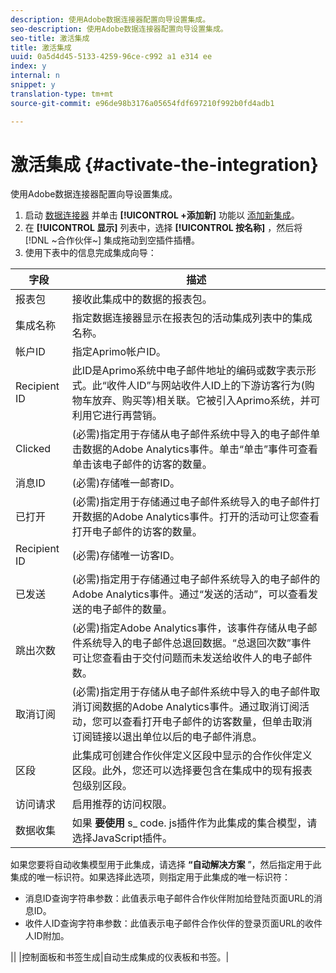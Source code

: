 ```yaml
---
description: 使用Adobe数据连接器配置向导设置集成。
seo-description: 使用Adobe数据连接器配置向导设置集成。
seo-title: 激活集成
title: 激活集成
uuid: 0a5d4d45-5133-4259-96ce-c992 a1 e314 ee
index: y
internal: n
snippet: y
translation-type: tm+mt
source-git-commit: e96de98b3176a05654fdf697210f992b0fd4adb1

---
```



# 激活集成 {#activate-the-integration}

使用Adobe数据连接器配置向导设置集成。

1. 启动 [数据连接器](https://marketing.adobe.com/resources/help/en_US/genesis/c_overview.html) 并单击 **[!UICONTROL +添加新]** 功能以 [添加新集成](https://marketing.adobe.com/resources/help/en_US/genesis/t_add_integration.html)。
1. 在 **[!UICONTROL 显示]** 列表中，选择 **[!UICONTROL 按名称]** ，然后将 [!DNL ~合作伙伴~] 集成拖动到空插件插槽。
1. 使用下表中的信息完成集成向导：

| 字段 | 描述 |
|--- |--- |
| 报表包 | 接收此集成中的数据的报表包。 |
| 集成名称 | 指定数据连接器显示在报表包的活动集成列表中的集成名称。 |
| 帐户ID | 指定Aprimo帐户ID。 |
| Recipient ID | 此ID是Aprimo系统中电子邮件地址的编码或数字表示形式。此“收件人ID”与网站收件人ID上的下游访客行为(购物车放弃、购买等)相关联。它被引入Aprimo系统，并可利用它进行再营销。 |
| Clicked | (必需)指定用于存储从电子邮件系统中导入的电子邮件单击数据的Adobe Analytics事件。单击“单击”事件可查看单击该电子邮件的访客的数量。 |
| 消息ID | (必需)存储唯一邮寄ID。 |
| 已打开 | (必需)指定用于存储通过电子邮件系统导入的电子邮件打开数据的Adobe Analytics事件。打开的活动可让您查看打开电子邮件的访客的数量。 |
| Recipient ID | (必需)存储唯一访客ID。 |
| 已发送 | (必需)指定用于存储通过电子邮件系统导入的电子邮件的Adobe Analytics事件。通过“发送的活动”，可以查看发送的电子邮件的数量。 |
| 跳出次数 | (必需)指定Adobe Analytics事件，该事件存储从电子邮件系统导入的电子邮件总退回数据。“总退回次数”事件可让您查看由于交付问题而未发送给收件人的电子邮件数。 |
| 取消订阅 | (必需)指定用于存储从电子邮件系统中导入的电子邮件取消订阅数据的Adobe Analytics事件。通过取消订阅活动，您可以查看打开电子邮件的访客数量，但单击取消订阅链接以退出单位以后的电子邮件消息。 |
| 区段 | 此集成可创建合作伙伴定义区段中显示的合作伙伴定义区段。此外，您还可以选择要包含在集成中的现有报表包级别区段。 |
| 访问请求 | 启用推荐的访问权限。 |
| 数据收集 | 如果 **要使用** s_ code. js插件作为此集成的集合模型，请选择JavaScript插件。 |
如果您要将自动收集模型用于此集成，请选择 **“自动解决方案** ”，然后指定用于此集成的唯一标识符。如果选择此选项，则指定用于此集成的唯一标识符：
<ul><li>消息ID查询字符串参数：此值表示电子邮件合作伙伴附加给登陆页面URL的消息ID。</li>
<li>收件人ID查询字符串参数：此值表示电子邮件合作伙伴的登录页面URL的收件人ID附加。</li></ul>||
|控制面板和书签生成|自动生成集成的仪表板和书签。|

